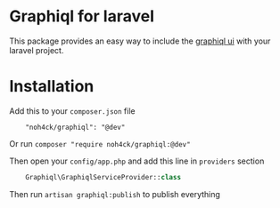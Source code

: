 Graphiql for laravel
====================

This package provides an easy way to include the [graphiql ui](https://github.com/graphql/graphiql) with your laravel project.

Installation
============

Add this to your `composer.json` file
```
    "noh4ck/graphiql": "@dev"
```

Or run `composer "require noh4ck/graphiql:@dev"`

Then open your `config/app.php` and add this line in `providers` section
```php
    Graphiql\GraphiqlServiceProvider::class
```

Then run `artisan graphiql:publish` to publish everything

